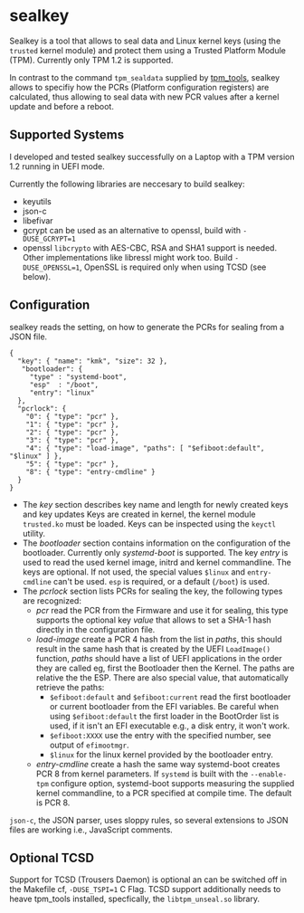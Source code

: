 sealkey
=======

Sealkey is a tool that allows to seal data and Linux kernel keys (using the `trusted` kernel module)
and protect them using a Trusted Platform Module (TPM). Currently only TPM 1.2 is supported.

In contrast to the command `tpm_sealdata` supplied by [tpm_tools][1], sealkey allows to specifiy how the
PCRs (Platform configuration registers) are calculated, thus allowing to seal data with new PCR values
after a kernel update and before a reboot.

Supported Systems
-----------------

I developed and tested sealkey successfully on a Laptop with a TPM version 1.2 running in UEFI mode.

Currently the following libraries are neccesary to build sealkey:
 - keyutils
 - json-c
 - libefivar
 - gcrypt can be used as an alternative to openssl, build with `-DUSE_GCRYPT=1`
 - openssl
   `libcrypto` with AES-CBC, RSA and SHA1 support is needed. Other implementations like libressl might work too.
   Build `-DUSE_OPENSSL=1`, OpenSSL is required only when using TCSD (see below).

Configuration
-------------

sealkey reads the setting, on how to generate the PCRs for sealing from a JSON file.

~~~~~~~~~~~~~{.js}
{
  "key": { "name": "kmk", "size": 32 },
   "bootloader": {
     "type" : "systemd-boot",
     "esp"  : "/boot",
     "entry": "linux"
  },
  "pcrlock": {
    "0": { "type": "pcr" },
    "1": { "type": "pcr" },
    "2": { "type": "pcr" },
    "3": { "type": "pcr" },
    "4": { "type": "load-image", "paths": [ "$efiboot:default", "$linux" ] },
    "5": { "type": "pcr" },
    "8": { "type": "entry-cmdline" }
  }
}
~~~~~~~~~~~~~

 - The *key* section describes key name and length for newly created keys and key updates
   Keys are created in kernel, the kernel module `trusted.ko` must be loaded. Keys can be
   inspected using the `keyctl` utility.
 - The *bootloader* section contains information on the configuration of the bootloader.
   Currently only *systemd-boot* is supported. The key *entry* is used
   to read the used kernel image, initrd and kernel commandline. The keys are optional. If
   not used, the special values `$linux` and `entry-cmdline` can't be used. `esp` is required,
   or a default (`/boot`) is used.
 - The *pcrlock* section lists PCRs for sealing the key, the following types are recognized:
   - *pcr* read the PCR from the Firmware and use it for sealing, this type supports the optional
     key *value* that allows to set a SHA-1 hash directly in the configuration file.
   - *load-image* create a PCR 4 hash from the list in *paths*, this should result in the same
     hash that is created by the UEFI `LoadImage()` function, *paths* should have a list of
     UEFI applications in the order they are called eg, first the Bootloader then the Kernel.
     The paths are relative the the ESP. There are also special value, that automatically
     retrieve the paths:
     - `$efiboot:default` and `$efiboot:current` read the first bootloader or current bootloader
        from the EFI variables. Be careful when using `$efiboot:default` the first loader
        in the BootOrder list is used, if it isn't an EFI executable e.g., a disk entry, it won't work.
     - `$efiboot:XXXX` use the entry with the specified number, see output of `efimootmgr`.
     - `$linux` for the linux kernel provided by the bootloader entry.
   - *entry-cmdline* create a hash the same way systemd-boot creates PCR 8 from kernel parameters.
     If `systemd` is built with the `--enable-tpm` configure option, systemd-boot supports measuring
     the supplied kernel commandline, to a PCR specified at compile time. The default is PCR 8.

`json-c`, the JSON parser, uses sloppy rules, so several extensions to JSON files are working i.e.,
JavaScript comments.

Optional TCSD
-------------

Support for TCSD (Trousers Daemon) is optional an can be switched off in the Makefile cf, `-DUSE_TSPI=1` C Flag.
TCSD support additionally needs to heave tpm_tools installed, specfically, the `libtpm_unseal.so` library.

[1]: https://sourceforge.net/projects/trousers/
